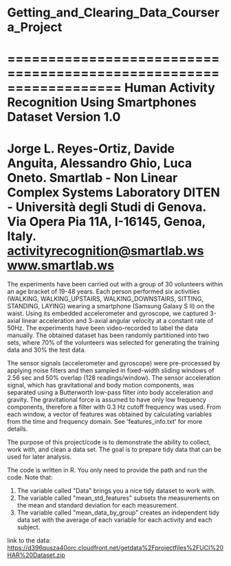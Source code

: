 # Getting_and_Clearing_Data_Coursera_Project

==================================================================
Human Activity Recognition Using Smartphones Dataset
Version 1.0
==================================================================
Jorge L. Reyes-Ortiz, Davide Anguita, Alessandro Ghio, Luca Oneto.
Smartlab - Non Linear Complex Systems Laboratory
DITEN - Università degli Studi di Genova.
Via Opera Pia 11A, I-16145, Genoa, Italy.
activityrecognition@smartlab.ws
www.smartlab.ws
==================================================================

The experiments have been carried out with a group of 30 volunteers within an age bracket of 19-48 years. Each person performed six activities (WALKING, WALKING_UPSTAIRS, WALKING_DOWNSTAIRS, SITTING, STANDING, LAYING) wearing a smartphone (Samsung Galaxy S II) on the waist. Using its embedded accelerometer and gyroscope, we captured 3-axial linear acceleration and 3-axial angular velocity at a constant rate of 50Hz. The experiments have been video-recorded to label the data manually. The obtained dataset has been randomly partitioned into two sets, where 70% of the volunteers was selected for generating the training data and 30% the test data. 

The sensor signals (accelerometer and gyroscope) were pre-processed by applying noise filters and then sampled in fixed-width sliding windows of 2.56 sec and 50% overlap (128 readings/window). The sensor acceleration signal, which has gravitational and body motion components, was separated using a Butterworth low-pass filter into body acceleration and gravity. The gravitational force is assumed to have only low frequency components, therefore a filter with 0.3 Hz cutoff frequency was used. From each window, a vector of features was obtained by calculating variables from the time and frequency domain. See 'features_info.txt' for more details. 


The purpose of this project/code is to demonstrate the ability to collect, work with, and clean a data set. The goal is to prepare tidy data that can be used for later analysis. 
  
The code is written in R. You only need to provide the path and run the code. Note that:

1. The variable called "Data" brings you a nice tidy dataset to work with.
2. The variable called "mean_std_features" subsets the measurements on the mean and standard deviation for each measurement.    
3. The variable called "mean_data_by_group" creates an independent tidy data set with the average of each variable for each activity and each subject. 

link to the data: https://d396qusza40orc.cloudfront.net/getdata%2Fprojectfiles%2FUCI%20HAR%20Dataset.zip
